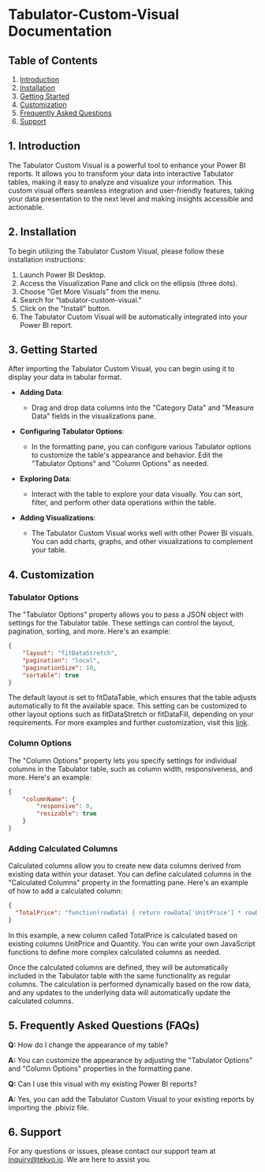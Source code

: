 # Tabulator-Custom-Visual Documentation

## Table of Contents
1. [Introduction](#1-introduction)
2. [Installation](#2-installation)
3. [Getting Started](#3-getting-started)
4. [Customization](#4-customization)
5. [Frequently Asked Questions](#5-frequently-asked-questions)
6. [Support](#6-support)

## 1. Introduction

The Tabulator Custom Visual is a powerful tool to enhance your Power BI reports. It allows you to transform your data into interactive Tabulator tables, making it easy to analyze and visualize your information. This custom visual offers seamless integration and user-friendly features, taking your data presentation to the next level and making insights accessible and actionable.

## 2. Installation

To begin utilizing the Tabulator Custom Visual, please follow these installation instructions:

1. Launch Power BI Desktop.
2. Access the Visualization Pane and click on the ellipsis (three dots).
3. Choose "Get More Visuals" from the menu.
4. Search for "tabulator-custom-visual."
5. Click on the "Install" button.
6. The Tabulator Custom Visual will be automatically integrated into your Power BI report.

## 3. Getting Started

After importing the Tabulator Custom Visual, you can begin using it to display your data in tabular format.

- **Adding Data**:
  - Drag and drop data columns into the "Category Data" and "Measure Data" fields in the visualizations pane.

- **Configuring Tabulator Options**:
  - In the formatting pane, you can configure various Tabulator options to customize the table's appearance and behavior. Edit the "Tabulator Options" and "Column Options" as needed.

- **Exploring Data**:
  - Interact with the table to explore your data visually. You can sort, filter, and perform other data operations within the table.

- **Adding Visualizations**:
  - The Tabulator Custom Visual works well with other Power BI visuals. You can add charts, graphs, and other visualizations to complement your table.

## 4. Customization

### Tabulator Options

The "Tabulator Options" property allows you to pass a JSON object with settings for the Tabulator table. These settings can control the layout, pagination, sorting, and more. Here's an example:

```json
{
    "layout": "fitDataStretch",
    "pagination": "local",
    "paginationSize": 10,
    "sortable": true
}
```
The default layout is set to fitDataTable, which ensures that the table adjusts automatically to fit the available space. This setting can be customized to other layout options such as fitDataStretch or fitDataFill, depending on your requirements. For more examples and further customization, visit this [link](https://appsource.microsoft.com/en-us/product/power-bi-visuals/foxolabsopcpvtltd1698255416379.tabulator-custom-visual?tab=overview).

### Column Options

The "Column Options" property lets you specify settings for individual columns in the Tabulator table, such as column width, responsiveness, and more. Here's an example:

```json
{
    "columnName": {
        "responsive": 0,
        "resizable": true
    }
}
```

### Adding Calculated Columns
Calculated columns allow you to create new data columns derived from existing data within your dataset. You can define calculated columns in the "Calculated Columns" property in the formatting pane. Here's an example of how to add a calculated column:
```json
{
  "TotalPrice": "function(rowData) { return rowData['UnitPrice'] * rowData['Quantity']; }"
}

```
In this example, a new column called TotalPrice is calculated based on existing columns UnitPrice and Quantity. You can write your own JavaScript functions to define more complex calculated columns as needed.

Once the calculated columns are defined, they will be automatically included in the Tabulator table with the same functionality as regular columns. The calculation is performed dynamically based on the row data, and any updates to the underlying data will automatically update the calculated columns.


## 5. Frequently Asked Questions (FAQs)

**Q:** How do I change the appearance of my table?

**A:** You can customize the appearance by adjusting the "Tabulator Options" and "Column Options" properties in the formatting pane.

**Q:** Can I use this visual with my existing Power BI reports?

**A:** Yes, you can add the Tabulator Custom Visual to your existing reports by importing the .pbiviz file.

## 6. Support

For any questions or issues, please contact our support team at [inquiry@tekvo.io](mailto:inquiry@tekvo.io). We are here to assist you.



